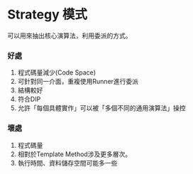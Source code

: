 # Strategy 模式
可以用來抽出核心演算法，利用委派的方式。

### 好處
1. 程式碼量減少(Code Space)
2. 可針對同一介面，重複使用Runner進行委派
3. 結構較好
4. 符合DIP
5. 允許「每個具體實作」可以被「多個不同的通用演算法」操控

### 壞處
1. 程式碼量
2. 相對於Template Method涉及更多層次。
3. 執行時間、資料儲存空間可能多一些


